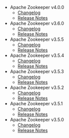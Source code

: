 
<!---
# Licensed to the Apache Software Foundation (ASF) under one
# or more contributor license agreements.  See the NOTICE file
# distributed with this work for additional information
# regarding copyright ownership.  The ASF licenses this file
# to you under the Apache License, Version 2.0 (the
# "License"); you may not use this file except in compliance
# with the License.  You may obtain a copy of the License at
#
#     http://www.apache.org/licenses/LICENSE-2.0
#
# Unless required by applicable law or agreed to in writing, software
# distributed under the License is distributed on an "AS IS" BASIS,
# WITHOUT WARRANTIES OR CONDITIONS OF ANY KIND, either express or implied.
# See the License for the specific language governing permissions and
# limitations under the License.
-->
* Apache Zookeeper v4.0.0
    * [Changelog](4.0.0/CHANGELOG.4.0.0.html)
    * [Release Notes](4.0.0/RELEASENOTES.4.0.0.html)
* Apache Zookeeper v3.6.0
    * [Changelog](3.6.0/CHANGELOG.3.6.0.html)
    * [Release Notes](3.6.0/RELEASENOTES.3.6.0.html)
* Apache Zookeeper v3.5.5
    * [Changelog](3.5.5/CHANGELOG.3.5.5.html)
    * [Release Notes](3.5.5/RELEASENOTES.3.5.5.html)
* Apache Zookeeper v3.5.4
    * [Changelog](3.5.4/CHANGELOG.3.5.4.html)
    * [Release Notes](3.5.4/RELEASENOTES.3.5.4.html)
* Apache Zookeeper v3.5.3
    * [Changelog](3.5.3/CHANGELOG.3.5.3.html)
    * [Release Notes](3.5.3/RELEASENOTES.3.5.3.html)
* Apache Zookeeper v3.5.2
    * [Changelog](3.5.2/CHANGELOG.3.5.2.html)
    * [Release Notes](3.5.2/RELEASENOTES.3.5.2.html)
* Apache Zookeeper v3.5.1
    * [Changelog](3.5.1/CHANGELOG.3.5.1.html)
    * [Release Notes](3.5.1/RELEASENOTES.3.5.1.html)
* Apache Zookeeper v3.5.0
    * [Changelog](3.5.0/CHANGELOG.3.5.0.html)
    * [Release Notes](3.5.0/RELEASENOTES.3.5.0.html)
